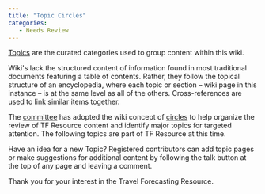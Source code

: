 ```yaml
---
title: "Topic Circles"
categories:
   - Needs Review
---
```


[Topics](Topic_Circles) are the curated categories used to group content within this wiki.

Wiki's lack the structured content of information found in most traditional documents featuring a table of contents. Rather, they follow the topical structure of an encyclopedia, where each topic or section – wiki page in this instance – is at the same level as all of the others. Cross-references are used to link similar items together.

The [committee](https://www.mytrb.org/CommitteeDetails.aspx?CMTID=3709) has adopted the wiki concept of [circles](Topic_Circles) to help organize the review of TF Resource content and identify major topics for targeted attention. The following topics are part of TF Resource at this time.

Have an idea for a new Topic? Registered contributors can add topic pages or make suggestions for additional content by following the talk button at the top of any page and leaving a comment.

Thank you for your interest in the Travel Forecasting Resource.

